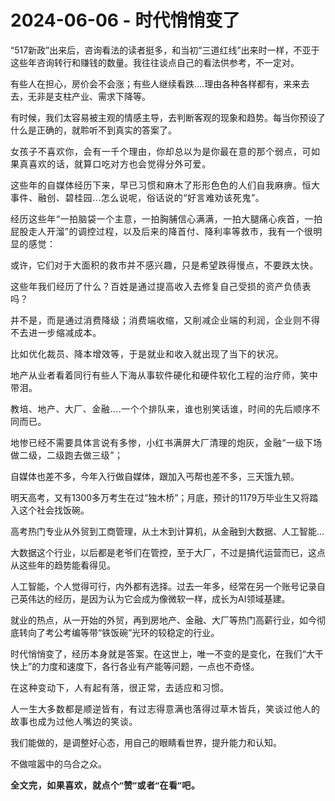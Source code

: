 # 2024-06-06 - 时代悄悄变了

<p style="visibility: visible;">“517新政”出来后，咨询看法的读者挺多，和当初“三道红线”出来时一样，不亚于这些年咨询转行和赚钱的数量。我往往谈点自己的看法供参考，不一定对。<br style="visibility: visible;"></p><p style="visibility: visible;">有些人在担心，房价会不会涨；有些人继续看跌....理由各种各样都有，来来去去，无非是支柱产业、需求下降等。<br style="visibility: visible;"></p><p style="visibility: visible;">有时候，我们太容易被主观的情感主导，去判断客观的现象和趋势。每当你预设了什么是正确的，就聆听不到真实的答案了。</p><p style="visibility: visible;"><span style="letter-spacing: 0.578px; text-wrap: wrap; visibility: visible;">女孩子不喜欢你，会有一千个理由，</span><span style="letter-spacing: 0.578px; text-wrap: wrap; visibility: visible;">你却总以为是你最在意的那个弱点，可如果真喜欢的话，就算口吃对方也会觉得分外可爱。</span><span style="letter-spacing: 0.578px; text-wrap: wrap; visibility: visible;"></span></p><p style="visibility: visible;"><span style="letter-spacing: 0.578px; text-wrap: wrap; visibility: visible;">这些年的自媒体经历下来，早已习惯和麻木了形形色色的人们自我麻痹。恒大事件、融创、碧桂园...怎么说呢，俗话说的“好言难劝该死鬼”。</span><span style="letter-spacing: 0.578px; font-size: var(--articleFontsize); visibility: visible;"></span></p><p style="visibility: visible;"><span style="letter-spacing: 0.578px; text-wrap: wrap; visibility: visible;">经历这些年“</span><span style="font-size: var(--articleFontsize); letter-spacing: 0.034em; visibility: visible;">一拍脑袋一个主意，一拍胸脯信心满满，一拍大腿痛心疾首，一拍屁股走人开溜”的调控过程，以及后来的降首付、降利率等救市，我有一个很明显的感觉：</span></p><p style="visibility: visible;">或许，它们<span style="letter-spacing: 0.578px; text-wrap: wrap; visibility: visible;">对于大面积的救市并不感兴趣，只是希望跌得慢点，不要跌太快。</span><span style="letter-spacing: 0.578px; font-size: var(--articleFontsize); visibility: visible;"></span></p><p style="visibility: visible;"><span style="letter-spacing: 0.578px; text-wrap: wrap; visibility: visible;">这些年我们经历了什么？</span><span style="letter-spacing: 0.578px; font-size: var(--articleFontsize); visibility: visible;">百姓是</span><span style="letter-spacing: 0.578px; font-size: var(--articleFontsize); visibility: visible;">通过提高收入</span><span style="letter-spacing: 0.578px; font-size: var(--articleFontsize); visibility: visible;">去修复自己受损的资产负债表吗？</span></p><p style="visibility: visible;"><span style="letter-spacing: 0.578px; font-size: var(--articleFontsize); visibility: visible;"></span><span style="letter-spacing: 0.578px; font-size: var(--articleFontsize); visibility: visible;">并不是，而是</span><span style="letter-spacing: 0.578px; font-size: var(--articleFontsize); visibility: visible;">通过消费降级；</span><span style="letter-spacing: 0.578px; font-size: var(--articleFontsize); visibility: visible;">消费端</span><span style="letter-spacing: 0.578px; font-size: var(--articleFontsize); visibility: visible;">收缩，</span><span style="letter-spacing: 0.578px; font-size: var(--articleFontsize); visibility: visible;">又</span><span style="letter-spacing: 0.578px; font-size: var(--articleFontsize); visibility: visible;">削减企业端的利润，企业则不得不去进一步缩减成本。</span></p><p style="visibility: visible;"><span style="letter-spacing: 0.578px; font-size: var(--articleFontsize); visibility: visible;">比如优化裁员、降本增效等，于是</span><span style="letter-spacing: 0.578px; font-size: var(--articleFontsize); visibility: visible;">就业和收入就出现了当下</span><span style="letter-spacing: 0.578px; font-size: var(--articleFontsize); visibility: visible;">的状况</span><span style="letter-spacing: 0.578px; font-size: var(--articleFontsize); visibility: visible;">。</span></p><p style="visibility: visible;"><span style="font-size: var(--articleFontsize); letter-spacing: 0.034em; visibility: visible;">地产从业者看着同行有些人下海从事软件硬化和硬件软化工程的治疗师，笑中带泪。</span><br style="visibility: visible;"></p><p style="visibility: visible;"><span style="font-size: var(--articleFontsize); letter-spacing: 0.034em; visibility: visible;">教培、地产、大厂、金融....一个个排队来，谁也别笑话谁，时间的先后顺序不同而已。</span></p><p style="visibility: visible;"><span style="font-size: var(--articleFontsize); letter-spacing: 0.034em; visibility: visible;">地惨已经不需要具体言说有多惨，小红书满屏大厂清理的炮灰，金融“一级下场做二级，二级跑去做三级”；</span></p><p style="visibility: visible;">自媒体也差不多，今年入行做自媒体，跟加入丐帮也差不多，三天饿九顿。</p><p style="visibility: visible;">明天高考，又有1300多万考生在过“独木桥”；月底，预计的1179万毕业生又将踏入这个社会找饭碗。</p><p style="visibility: visible;">高考热门专业从外贸到工商管理，从土木到计算机，从金融到大数据、人工智能...</p><p style="visibility: visible;">大数据这个行业，以后都是老爷们在管控，至于大厂，不过是搞代运营而已，这点从这些年的趋势能看得见。</p><p>人工智能，个人觉得可行，内外都有选择。过去一年多，经常在另一个账号记录自己英伟达的经历，是因为认为它会成为像微软一样，成长为AI领域基建。<br></p><p>就业的热点，从一开始的外贸，再到房地产、金融、大厂等热门高薪行业，如今彻底转向了考公考编等带“铁饭碗”光环的较稳定的行业。</p><p>时代悄悄变了，<span style="letter-spacing: 0.578px;text-wrap: wrap;">经历本身就是答案</span>。在这世上，唯一不变的是变化，在我们“大干快上”的力度和速度下，各行各业有产能等问题，一点也不奇怪。</p><p><span style="letter-spacing: 0.578px;text-wrap: wrap;">在这种变动下，人有起有落，很正常，去适应和习惯。</span></p><p><span style="letter-spacing: 0.578px;text-wrap: wrap;">人一生大多数都是顺逆皆有，有过志得意满也落得过草木皆兵，笑谈过他人的故事也成为过他人嘴边的笑谈。</span><span style="font-size: var(--articleFontsize);letter-spacing: 0.034em;"></span></p><p>我们能做的，是调整好心态，用自己的眼睛看世界，提升能力和认知。</p><p>不做喧嚣中的乌合之众。</p><p style="margin-bottom: 0px;outline: 0px;"><strong style="outline: 0px;font-family: system-ui, -apple-system, BlinkMacSystemFont, &quot;Helvetica Neue&quot;, &quot;PingFang SC&quot;, &quot;Hiragino Sans GB&quot;, &quot;Microsoft YaHei UI&quot;, &quot;Microsoft YaHei&quot;, Arial, sans-serif;letter-spacing: 0.544px;text-wrap: wrap;background-color: rgb(255, 255, 255);color: rgb(34, 34, 34);font-size: 16px;"><span style="outline: 0px;font-size: 14px;">全文完，如果喜欢，就点个“赞”或者“在看”吧。</span></strong></p><p style="margin-bottom: 0px;"><br></p><p style="display: none;"><mp-style-type data-value="3"></mp-style-type></p>